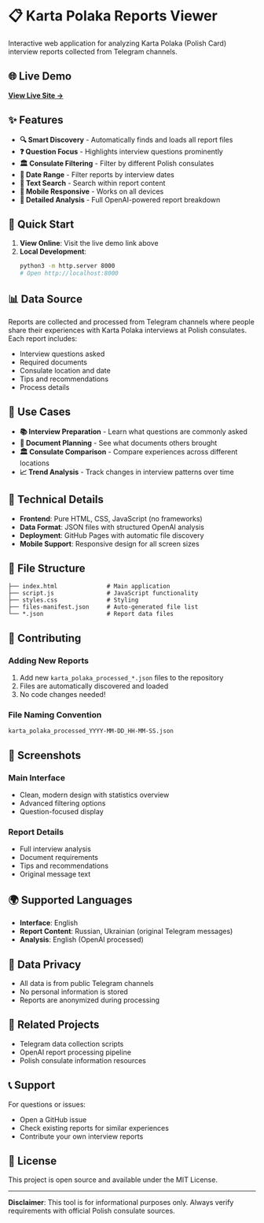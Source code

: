 # 📋 Karta Polaka Reports Viewer

Interactive web application for analyzing Karta Polaka (Polish Card) interview reports collected from Telegram channels.

## 🌐 Live Demo

**[View Live Site →](https://username.github.io/karta-polaka-reports-viewer)**

## ✨ Features

- **🔍 Smart Discovery** - Automatically finds and loads all report files
- **❓ Question Focus** - Highlights interview questions prominently  
- **🏛️ Consulate Filtering** - Filter by different Polish consulates
- **📅 Date Range** - Filter reports by interview dates
- **🔎 Text Search** - Search within report content
- **📱 Mobile Responsive** - Works on all devices
- **🎯 Detailed Analysis** - Full OpenAI-powered report breakdown

## 🚀 Quick Start

1. **View Online**: Visit the live demo link above
2. **Local Development**: 
   ```bash
   python3 -m http.server 8000
   # Open http://localhost:8000
   ```

## 📊 Data Source

Reports are collected and processed from Telegram channels where people share their experiences with Karta Polaka interviews at Polish consulates. Each report includes:

- Interview questions asked
- Required documents
- Consulate location and date
- Tips and recommendations
- Process details

## 🎯 Use Cases

- **📚 Interview Preparation** - Learn what questions are commonly asked
- **📄 Document Planning** - See what documents others brought
- **🏛️ Consulate Comparison** - Compare experiences across different locations
- **📈 Trend Analysis** - Track changes in interview patterns over time

## 🔧 Technical Details

- **Frontend**: Pure HTML, CSS, JavaScript (no frameworks)
- **Data Format**: JSON files with structured OpenAI analysis
- **Deployment**: GitHub Pages with automatic file discovery
- **Mobile Support**: Responsive design for all screen sizes

## 📁 File Structure

```
├── index.html              # Main application
├── script.js               # JavaScript functionality
├── styles.css              # Styling
├── files-manifest.json     # Auto-generated file list
└── *.json                  # Report data files
```

## 🤝 Contributing

### Adding New Reports
1. Add new `karta_polaka_processed_*.json` files to the repository
2. Files are automatically discovered and loaded
3. No code changes needed!

### File Naming Convention
```
karta_polaka_processed_YYYY-MM-DD_HH-MM-SS.json
```

## 📱 Screenshots

### Main Interface
- Clean, modern design with statistics overview
- Advanced filtering options
- Question-focused display

### Report Details  
- Full interview analysis
- Document requirements
- Tips and recommendations
- Original message text

## 🌍 Supported Languages

- **Interface**: English
- **Report Content**: Russian, Ukrainian (original Telegram messages)
- **Analysis**: English (OpenAI processed)

## 📄 Data Privacy

- All data is from public Telegram channels
- No personal information is stored
- Reports are anonymized during processing

## 🔗 Related Projects

- Telegram data collection scripts
- OpenAI report processing pipeline
- Polish consulate information resources

## 📞 Support

For questions or issues:
- Open a GitHub issue
- Check existing reports for similar experiences
- Contribute your own interview reports

## 📜 License

This project is open source and available under the MIT License.

---

**Disclaimer**: This tool is for informational purposes only. Always verify requirements with official Polish consulate sources.
